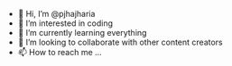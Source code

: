 - 👋 Hi, I’m @pjhajharia
- 👀 I’m interested in coding
- 🌱 I’m currently learning everything
- 💞️ I’m looking to collaborate with other content creators
- 📫 How to reach me ...

<!---
pjhajharia/pjhajharia is a ✨ special ✨ repository because its `README.md` (this file) appears on your GitHub profile.
You can click the Preview link to take a look at your changes.
--->

